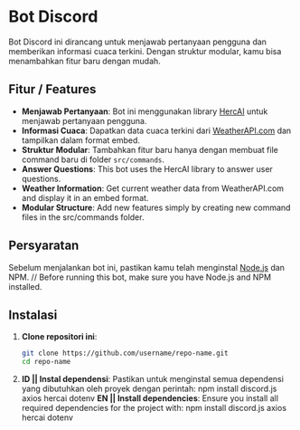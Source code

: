 # Bot Discord

Bot Discord ini dirancang untuk menjawab pertanyaan pengguna dan memberikan informasi cuaca terkini. Dengan struktur modular, kamu bisa menambahkan fitur baru dengan mudah.

## Fitur / Features
- **Menjawab Pertanyaan**: Bot ini menggunakan library [HercAI](https://www.npmjs.com/package/hercai) untuk menjawab pertanyaan pengguna.
- **Informasi Cuaca**: Dapatkan data cuaca terkini dari [WeatherAPI.com](https://www.weatherapi.com/) dan tampilkan dalam format embed.
- **Struktur Modular**: Tambahkan fitur baru hanya dengan membuat file command baru di folder `src/commands`.
- **Answer Questions**: This bot uses the HercAI library to answer user questions.
- **Weather Information**: Get current weather data from WeatherAPI.com and display it in an embed format.
- **Modular Structure**: Add new features simply by creating new command files in the src/commands folder.

## Persyaratan
Sebelum menjalankan bot ini, pastikan kamu telah menginstal [Node.js](https://nodejs.org/) dan NPM. //
Before running this bot, make sure you have Node.js and NPM installed.

## Instalasi

1. **Clone repositori ini**:
   ```bash
   git clone https://github.com/username/repo-name.git
   cd repo-name
2. **ID || Instal dependensi**: Pastikan untuk menginstal semua dependensi yang dibutuhkan  oleh proyek dengan perintah: npm install discord.js axios hercai dotenv
   **EN || Install dependencies**: Ensure you install all required dependencies for the project with: npm install discord.js axios hercai dotenv
